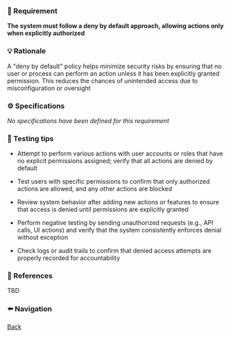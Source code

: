 ### 📌 Requirement
**The system must follow a deny by default approach, allowing actions only when explicitly authorized**


### 💡 Rationale 
A "deny by default" policy helps minimize security risks by ensuring that no user or process can perform an action unless it has been explicitly granted permission. This reduces the chances of unintended access due to misconfiguration or oversight


### ⚙️ Specifications 
_No specifications have been defined for this requirement_


### 🧪 Testing tips 

- Attempt to perform various actions with user accounts or roles that have no explicit permissions assigned; verify that all actions are denied by default

- Test users with specific permissions to confirm that only authorized actions are allowed, and any other actions are blocked

- Review system behavior after adding new actions or features to ensure that access is denied until permissions are explicitly granted

- Perform negative testing by sending unauthorized requests (e.g., API calls, UI actions) and verify that the system consistently enforces denial without exception

- Check logs or audit trails to confirm that denied access attempts are properly recorded for accountability 


### 🔗 References 
TBD


### ⬅️ Navigation 

[Back](Readme.md)
